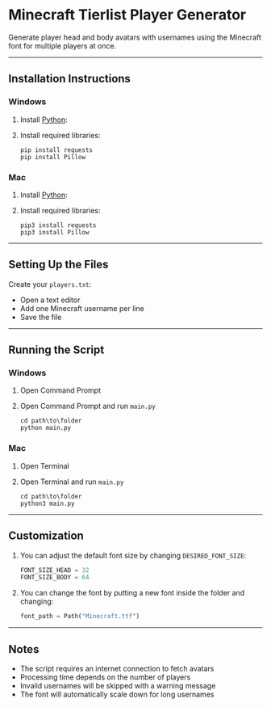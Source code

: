 # Minecraft Tierlist Player Generator
Generate player head and body avatars with usernames using the Minecraft font for multiple players at once.

---



## Installation Instructions

### Windows

1. Install [Python](https://www.python.org/downloads/):

2. Install required libraries:
     ```
     pip install requests
     pip install Pillow
     ```


### Mac

1. Install [Python](https://www.python.org/downloads/):

2. Install required libraries:
     ```
     pip3 install requests
     pip3 install Pillow
     ```

---


## Setting Up the Files

Create your `players.txt`:
   - Open a text editor
   - Add one Minecraft username per line
   - Save the file

---

## Running the Script

### Windows
1. Open Command Prompt

2. Open Command Prompt and run `main.py`
     ```
     cd path\to\folder
     python main.py
     ```

### Mac
1. Open Terminal

2. Open Terminal and run `main.py`
     ```
     cd path\to\folder
     python3 main.py
     ```
---


## Customization
1. You can adjust the default font size by changing `DESIRED_FONT_SIZE`:

   ```python
   FONT_SIZE_HEAD = 32
   FONT_SIZE_BODY = 64
   ```

2. You can change the font by putting a new font inside the folder and changing:

   ```python
   font_path = Path("Minecraft.ttf")
   ```

---

## Notes
- The script requires an internet connection to fetch avatars
- Processing time depends on the number of players
- Invalid usernames will be skipped with a warning message
- The font will automatically scale down for long usernames
